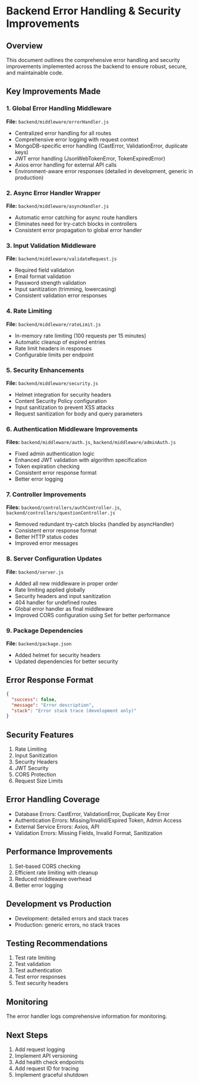 # Backend Error Handling & Security Improvements

## Overview
This document outlines the comprehensive error handling and security improvements implemented across the backend to ensure robust, secure, and maintainable code.

## Key Improvements Made

### 1. Global Error Handling Middleware
**File:** `backend/middleware/errorHandler.js`
- Centralized error handling for all routes
- Comprehensive error logging with request context
- MongoDB-specific error handling (CastError, ValidationError, duplicate keys)
- JWT error handling (JsonWebTokenError, TokenExpiredError)
- Axios error handling for external API calls
- Environment-aware error responses (detailed in development, generic in production)

### 2. Async Error Handler Wrapper
**File:** `backend/middleware/asyncHandler.js`
- Automatic error catching for async route handlers
- Eliminates need for try-catch blocks in controllers
- Consistent error propagation to global error handler

### 3. Input Validation Middleware
**File:** `backend/middleware/validateRequest.js`
- Required field validation
- Email format validation
- Password strength validation
- Input sanitization (trimming, lowercasing)
- Consistent validation error responses

### 4. Rate Limiting
**File:** `backend/middleware/rateLimit.js`
- In-memory rate limiting (100 requests per 15 minutes)
- Automatic cleanup of expired entries
- Rate limit headers in responses
- Configurable limits per endpoint

### 5. Security Enhancements
**File:** `backend/middleware/security.js`
- Helmet integration for security headers
- Content Security Policy configuration
- Input sanitization to prevent XSS attacks
- Request sanitization for body and query parameters

### 6. Authentication Middleware Improvements
**Files:** `backend/middleware/auth.js`, `backend/middleware/adminAuth.js`
- Fixed admin authentication logic
- Enhanced JWT validation with algorithm specification
- Token expiration checking
- Consistent error response format
- Better error logging

### 7. Controller Improvements
**Files:** `backend/controllers/authController.js`, `backend/controllers/questionController.js`
- Removed redundant try-catch blocks (handled by asyncHandler)
- Consistent error response format
- Better HTTP status codes
- Improved error messages

### 8. Server Configuration Updates
**File:** `backend/server.js`
- Added all new middleware in proper order
- Rate limiting applied globally
- Security headers and input sanitization
- 404 handler for undefined routes
- Global error handler as final middleware
- Improved CORS configuration using Set for better performance

### 9. Package Dependencies
**File:** `backend/package.json`
- Added helmet for security headers
- Updated dependencies for better security

## Error Response Format

```json
{
  "success": false,
  "message": "Error description",
  "stack": "Error stack trace (development only)"
}
```

## Security Features

1. Rate Limiting
2. Input Sanitization
3. Security Headers
4. JWT Security
5. CORS Protection
6. Request Size Limits

## Error Handling Coverage

- Database Errors: CastError, ValidationError, Duplicate Key Error
- Authentication Errors: Missing/Invalid/Expired Token, Admin Access
- External Service Errors: Axios, API
- Validation Errors: Missing Fields, Invalid Format, Sanitization

## Performance Improvements

1. Set-based CORS checking
2. Efficient rate limiting with cleanup
3. Reduced middleware overhead
4. Better error logging

## Development vs Production

- Development: detailed errors and stack traces
- Production: generic errors, no stack traces

## Testing Recommendations

1. Test rate limiting
2. Test validation
3. Test authentication
4. Test error responses
5. Test security headers

## Monitoring

The error handler logs comprehensive information for monitoring.

## Next Steps

1. Add request logging
2. Implement API versioning
3. Add health check endpoints
4. Add request ID for tracing
5. Implement graceful shutdown

